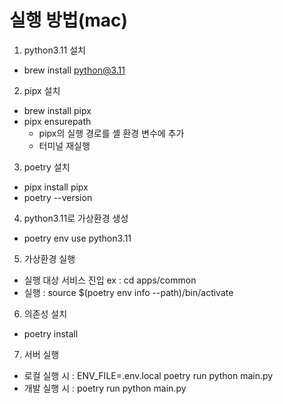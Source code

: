 # 실행 방법(mac)

1. python3.11 설치
- brew install python@3.11

2. pipx 설치
- brew install pipx
- pipx ensurepath
    - pipx의 실행 경로를 셸 환경 변수에 추가
    - 터미널 재실행

3. poetry 설치
- pipx install pipx
- poetry --version

4. python3.11로 가상환경 생성
- poetry env use python3.11

5. 가상환경 실행
- 실행 대상 서비스 진입
  ex :  cd apps/common
- 실행 : source $(poetry env info --path)/bin/activate

6. 의존성 설치
- poetry install

7. 서버 실행
- 로컬 실행 시 : ENV_FILE=.env.local poetry run python main.py
- 개발 실행 시 : poetry run python main.py

